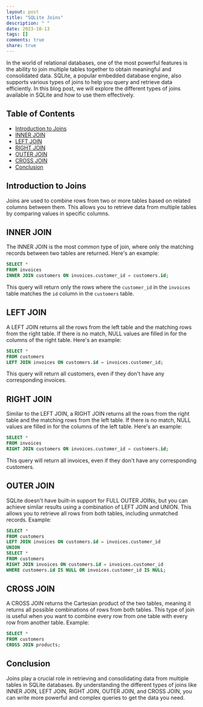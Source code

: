 ```yaml
---
layout: post
title: "SQLite Joins"
description: " "
date: 2023-10-13
tags: []
comments: true
share: true
---
```


In the world of relational databases, one of the most powerful features is the ability to join multiple tables together to obtain meaningful and consolidated data. SQLite, a popular embedded database engine, also supports various types of joins to help you query and retrieve data efficiently. In this blog post, we will explore the different types of joins available in SQLite and how to use them effectively.

## Table of Contents
- [Introduction to Joins](#introduction-to-joins)
- [INNER JOIN](#inner-join)
- [LEFT JOIN](#left-join)
- [RIGHT JOIN](#right-join)
- [OUTER JOIN](#outer-join)
- [CROSS JOIN](#cross-join)
- [Conclusion](#conclusion)

## Introduction to Joins

Joins are used to combine rows from two or more tables based on related columns between them. This allows you to retrieve data from multiple tables by comparing values in specific columns.

## INNER JOIN

The INNER JOIN is the most common type of join, where only the matching records between two tables are returned. Here's an example:

```sql
SELECT *
FROM invoices
INNER JOIN customers ON invoices.customer_id = customers.id;
```

This query will return only the rows where the `customer_id` in the `invoices` table matches the `id` column in the `customers` table.

## LEFT JOIN

A LEFT JOIN returns all the rows from the left table and the matching rows from the right table. If there is no match, NULL values are filled in for the columns of the right table. Here's an example:

```sql
SELECT *
FROM customers
LEFT JOIN invoices ON customers.id = invoices.customer_id;
```

This query will return all customers, even if they don't have any corresponding invoices.

## RIGHT JOIN

Similar to the LEFT JOIN, a RIGHT JOIN returns all the rows from the right table and the matching rows from the left table. If there is no match, NULL values are filled in for the columns of the left table. Here's an example:

```sql
SELECT *
FROM invoices
RIGHT JOIN customers ON invoices.customer_id = customers.id;
```

This query will return all invoices, even if they don't have any corresponding customers.

## OUTER JOIN

SQLite doesn't have built-in support for FULL OUTER JOINs, but you can achieve similar results using a combination of LEFT JOIN and UNION. This allows you to retrieve all rows from both tables, including unmatched records. Example:

```sql
SELECT *
FROM customers
LEFT JOIN invoices ON customers.id = invoices.customer_id
UNION
SELECT *
FROM customers
RIGHT JOIN invoices ON customers.id = invoices.customer_id
WHERE customers.id IS NULL OR invoices.customer_id IS NULL;
```

## CROSS JOIN

A CROSS JOIN returns the Cartesian product of the two tables, meaning it returns all possible combinations of rows from both tables. This type of join is useful when you want to combine every row from one table with every row from another table. Example:

```sql
SELECT *
FROM customers
CROSS JOIN products;
```

## Conclusion

Joins play a crucial role in retrieving and consolidating data from multiple tables in SQLite databases. By understanding the different types of joins like INNER JOIN, LEFT JOIN, RIGHT JOIN, OUTER JOIN, and CROSS JOIN, you can write more powerful and complex queries to get the data you need.